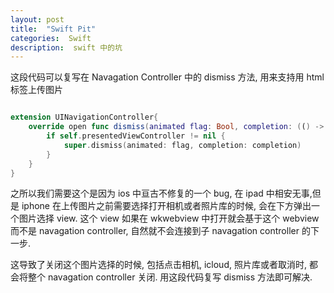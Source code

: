 ```yaml
---
layout: post
title:  "Swift Pit"
categories:  Swift
description:  swift 中的坑
---
```


这段代码可以复写在 Navagation Controller 中的 dismiss 方法, 用来支持用 html 标签上传图片

```swift

extension UINavigationController{
    override open func dismiss(animated flag: Bool, completion: (() -> Void)? = nil) {
        if self.presentedViewController != nil {
            super.dismiss(animated: flag, completion: completion)
        }
    }
}
```

之所以我们需要这个是因为 ios 中亘古不修复的一个 bug, 在 ipad 中相安无事,但是 iphone 在上传图片之前需要选择打开相机或者照片库的时候, 会在下方弹出一个图片选择 view. 这个 view 如果在 wkwebview 中打开就会基于这个 webview 而不是 navagation controller, 自然就不会连接到子 navagation controller 的下一步.

这导致了关闭这个图片选择的时候, 包括点击相机, icloud, 照片库或者取消时, 都会将整个 navagation controller 关闭. 用这段代码复写 dismiss 方法即可解决.